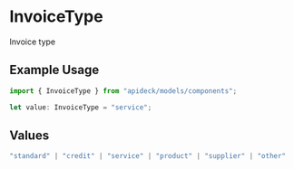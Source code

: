 # InvoiceType

Invoice type

## Example Usage

```typescript
import { InvoiceType } from "apideck/models/components";

let value: InvoiceType = "service";
```

## Values

```typescript
"standard" | "credit" | "service" | "product" | "supplier" | "other"
```